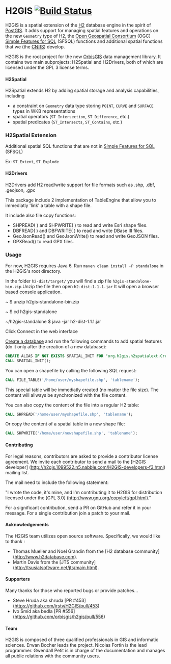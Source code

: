 # H2GIS [![Build Status](https://travis-ci.org/orbisgis/h2gis.png?branch=master)](https://travis-ci.org/orbisgis/h2gis)

H2GIS is a spatial extension of the [H2](http://www.h2database.com/) database
engine in the spirit of [PostGIS](http://postgis.net/). It adds support for
managing spatial features and operations on the new `Geometry` type of H2, the [Open
Geospatial Consortium](http://www.opengeospatial.org/) (OGC) [Simple Features
for SQL](http://www.opengeospatial.org/standards/sfs) (SFSQL) functions and
additional spatial functions that we (the [CNRS](http://www.cnrs.fr/))
develop. 

H2GIS is the root project for the new [OrbisGIS](http://www.orbisgis.org/) data
management library. It contains two main subprojects: H2Spatial and
H2Drivers, both of which are licensed under the GPL 3 license terms.

#### H2Spatial
H2Spatial extends H2 by adding spatial storage and analysis capabilities,
including

- a constraint on `Geometry` data type storing `POINT`, `CURVE` and `SURFACE` types in
  WKB representations
- spatial operators (`ST_Intersection`, `ST_Difference`, etc.)
- spatial predicates (`ST_Intersects`, `ST_Contains`, etc.)
### H2Spatial Extension

Additional spatial SQL functions that are not in [Simple Features for SQL](http://www.opengeospatial.org/standards/sfs) (SFSQL)

Ex: `ST_Extent`, `ST_Explode`

#### H2Drivers
H2Drivers add H2 read/write support for file formats such as .shp, .dbf, .geojson, .gpx

This package include 2 implementation of TableEngine that allow you to immediatly 'link' a table with a shape file.

It include also file copy functions:
* SHPREAD( ) and SHPWRITE( ) to read and write Esri shape files.
* DBFREAD( ) and DBFWRITE( ) to read and write DBase III files.
* GeoJsonRead() and GeoJsonWrite() to read and write GeoJSON files.
* GPXRead() to read GPX files.
### Usage

For now, H2GIS requires Java 6. Run `maven clean install -P standalone` in the H2GIS's root directory.

In the folder `h2-dist/target/` you will find a zip file `h2gis-standalone-bin.zip`.Unzip the file then open `h2-dist-1.1.1.jar` It will open a browser based console application.

~ $ unzip h2gis-standalone-bin.zip

~ $ cd h2gis-standalone

~/h2gis-standalone $ java -jar h2-dist-1.1.1.jar

Click Connect in the web interface


[Create a database](http://www.h2database.com/html/quickstart.html) and run the following commands to add spatial features (do it only after the creation of a new database):

```sql
CREATE ALIAS IF NOT EXISTS SPATIAL_INIT FOR "org.h2gis.h2spatialext.CreateSpatialExtension.initSpatialExtension";
CALL SPATIAL_INIT();
```

You can open a shapefile by calling the following SQL request:

```sql
CALL FILE_TABLE('/home/user/myshapefile.shp', 'tablename');
```
This special table will be immediatly created (no matter the file size). The content will allways be synchronized with the file content.

You can also copy the content of the file into a regular H2 table:

```sql
CALL SHPREAD('/home/user/myshapefile.shp', 'tablename');
```

Or copy the content of a spatial table in a new shape file:

```sql
CALL SHPWRITE('/home/user/newshapefile.shp', 'tablename');
```

#### Contributing

For legal reasons, contributors are asked to provide a contributor license agreement. 
We invite each contributor to send a mail to the [H2GIS developer] (http://h2gis.1099522.n5.nabble.com/H2GIS-developers-f3.html) mailing list.

The mail need to include the following statement:

"I wrote the code, it's mine, and I'm contributing it to H2GIS for distribution licensed under the [GPL 3.0] (http://www.gnu.org/copyleft/gpl.html)." 

For a significant contribution, send a PR on GitHub and refer it in your message. For a single contribution join a patch to your mail.


#### Acknowledgements

The H2GIS team utilizes open source software. Specifically, we would like to thank  :

* Thomas Mueller and Noel Grandin from the [H2 database community] (http://www.h2database.com).
* Martin Davis from the [JTS community] (http://tsusiatsoftware.net/jts/main.html).

#### Supporters

Many thanks for those who reported bugs or provide patches...  

* Steve Hruda aka shruda [PR #453] (https://github.com/irstv/H2GIS/pull/453)
* Ivo Šmíd aka bedla [PR #556] (https://github.com/orbisgis/h2gis/pull/556)


#### Team

H2GIS is composed of three qualified professionals in GIS and informatic sciences.
Erwan Bocher leads the project.
Nicolas Fortin is the lead programmer. 
Gwendall Petit is in charge of the documentation and manages all public relations with the community users.


